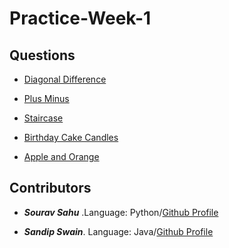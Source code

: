 # Practice-Week-1


## Questions

- [Diagonal Difference](https://www.hackerrank.com/challenges/diagonal-difference/problem)

- [Plus Minus](https://www.hackerrank.com/challenges/plus-minus/problem)

- [Staircase](https://www.hackerrank.com/challenges/staircase/problem)

- [Birthday Cake Candles](https://www.hackerrank.com/challenges/birthday-cake-candles/problem)

- [Apple and Orange](https://www.hackerrank.com/challenges/apple-and-orange/problem)

## Contributors

- ___***Sourav Sahu***___ .Language: Python/[Github Profile](https://github.com/sahusourav)

- ___***Sandip Swain***___. Language: Java/[Github Profile](https://github.com/sandipswain)

